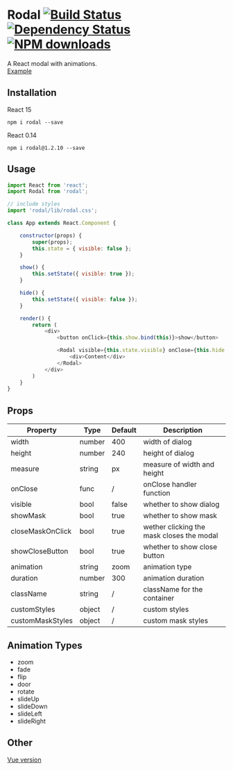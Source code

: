 # Rodal [![Build Status](https://img.shields.io/travis/chenjiahan/rodal.svg?style=flat-square)](https://travis-ci.org/chenjiahan/rodal) [![Dependency Status](https://david-dm.org/chenjiahan/rodal.svg?style=flat-square)](https://david-dm.org/chenjiahan/rodal) [![NPM downloads](http://img.shields.io/npm/dm/rodal.svg?style=flat-square)](https://npmjs.org/package/rodal)
A React modal with animations.  
[Example](http://rodal.cn)

## Installation    
React 15

    npm i rodal --save

React 0.14

    npm i rodal@1.2.10 --save

## Usage
``` javascript
import React from 'react';
import Rodal from 'rodal';

// include styles
import 'rodal/lib/rodal.css';

class App extends React.Component {

    constructor(props) {
        super(props);
        this.state = { visible: false };
    }

    show() {
        this.setState({ visible: true });
    }

    hide() {
        this.setState({ visible: false });
    }

    render() {
        return (
            <div>
                <button onClick={this.show.bind(this)}>show</button>

                <Rodal visible={this.state.visible} onClose={this.hide.bind(this)}>
                    <div>Content</div>
                </Rodal>
            </div>
        )
    }
}
```

## Props

Property|Type|Default|Description
---|---|---|---
width|number|400|width of dialog
height|number|240|height of dialog
measure|string|px|measure of width and height
onClose|func|/|onClose handler function
visible|bool|false|whether to show dialog
showMask|bool|true|whether to show mask
closeMaskOnClick|bool|true|wether clicking the mask closes the modal
showCloseButton|bool|true|whether to show close button
animation|string|zoom|animation type
duration|number|300|animation duration
className|string|/|className for the container
customStyles|object|/|custom styles
customMaskStyles|object|/|custom mask styles

## Animation Types
* zoom
* fade
* flip
* door
* rotate
* slideUp
* slideDown
* slideLeft
* slideRight

## Other
[Vue version](https://github.com/chenjiahan/vodal)
